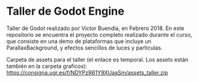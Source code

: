 Taller de Godot Engine
======================


Taller de Godot realizado por Victor Buendía, en Febrero 2018. En este repositorio se encuentra el proyecto completo realizado durante el curso, que consiste en una demo de plataformas que incluye un ParallaxBackground, y efectos sencillos de luces y partículas.

Carpeta de assets para el taller (el enlace es temporal. Los assets están también en la carpeta graficos): https://consigna.ugr.es/f/NDYPzR61Y9XUaaSm/assets_taller.zip
